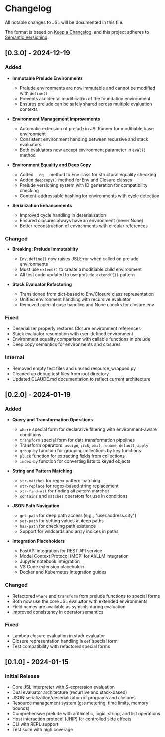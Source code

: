 # Changelog

All notable changes to JSL will be documented in this file.

The format is based on [Keep a Changelog](https://keepachangelog.com/en/1.0.0/),
and this project adheres to [Semantic Versioning](https://semver.org/spec/v2.0.0.html).

## [0.3.0] - 2024-12-19

### Added
- **Immutable Prelude Environments**
  - Prelude environments are now immutable and cannot be modified with `define()`
  - Prevents accidental modification of the foundation environment
  - Ensures prelude can be safely shared across multiple evaluation contexts

- **Environment Management Improvements**
  - Automatic extension of prelude in JSLRunner for modifiable base environment
  - Consistent environment handling between recursive and stack evaluators
  - Both evaluators now accept environment parameter in `eval()` method

- **Environment Equality and Deep Copy**
  - Added `__eq__` method to Env class for structural equality checking
  - Added `deepcopy()` method for Env and Closure classes
  - Prelude versioning system with ID generation for compatibility checking
  - Content-addressable hashing for environments with cycle detection

- **Serialization Enhancements**
  - Improved cycle handling in deserialization
  - Ensured closures always have an environment (never None)
  - Better reconstruction of environments with circular references

### Changed
- **Breaking: Prelude Immutability**
  - `Env.define()` now raises JSLError when called on prelude environments
  - Must use `extend()` to create a modifiable child environment
  - All test code updated to use `prelude.extend({})` pattern

- **Stack Evaluator Refactoring**
  - Transitioned from dict-based to Env/Closure class representation
  - Unified environment handling with recursive evaluator
  - Removed special case handling and None checks for closure.env

### Fixed
- Deserializer properly restores Closure environment references
- Stack evaluator resumption with user-defined environment
- Environment equality comparison with callable functions in prelude
- Deep copy semantics for environments and closures

### Internal
- Removed empty test files and unused resource_wrapped.py
- Cleaned up debug test files from root directory
- Updated CLAUDE.md documentation to reflect current architecture

## [0.2.0] - 2024-01-19

### Added
- **Query and Transformation Operations**
  - `where` special form for declarative filtering with environment-aware conditions
  - `transform` special form for data transformation pipelines
  - Transform operators: `assign`, `pick`, `omit`, `rename`, `default`, `apply`
  - `group-by` function for grouping collections by key functions
  - `pluck` function for extracting fields from collections
  - `index-by` function for converting lists to keyed objects

- **String and Pattern Matching**
  - `str-matches` for regex pattern matching
  - `str-replace` for regex-based string replacement
  - `str-find-all` for finding all pattern matches
  - `contains` and `matches` operators for use in conditions

- **JSON Path Navigation**
  - `get-path` for deep path access (e.g., "user.address.city")
  - `set-path` for setting values at deep paths
  - `has-path` for checking path existence
  - Support for wildcards and array indices in paths

- **Integration Placeholders**
  - FastAPI integration for REST API service
  - Model Context Protocol (MCP) for AI/LLM integration
  - Jupyter notebook integration
  - VS Code extension placeholder
  - Docker and Kubernetes integration guides

### Changed
- Refactored `where` and `transform` from prelude functions to special forms
- Both now use the core JSL evaluator with extended environments
- Field names are available as symbols during evaluation
- Improved consistency in operator semantics

### Fixed
- Lambda closure evaluation in stack evaluator
- Closure representation handling in `def` special form
- Test compatibility with refactored special forms

## [0.1.0] - 2024-01-15

### Initial Release
- Core JSL interpreter with S-expression evaluation
- Dual evaluator architecture (recursive and stack-based)
- JSON serialization/deserialization of programs and closures
- Resource management system (gas metering, time limits, memory bounds)
- Comprehensive prelude with arithmetic, logic, string, and list operations
- Host interaction protocol (JHIP) for controlled side effects
- CLI with REPL support
- Test suite with high coverage
